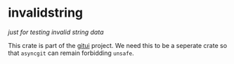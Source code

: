 # invalidstring

*just for testing invalid string data*

This crate is part of the [gitui](http://gitui.org) project. We need this to be a seperate crate so that `asyncgit` can remain forbidding `unsafe`.